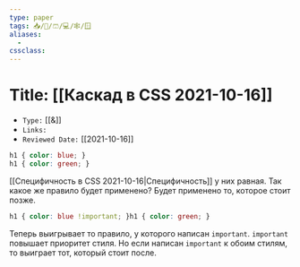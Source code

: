 ```yaml
---
type: paper
tags: 📥️/📜️/🩳/💻/🕸/🪟
aliases:
  - 
cssclass: 
---
```




# Title: **[[Каскад в CSS 2021-10-16]]**
- `Type:` [[&]]
- `Links:`
- `Reviewed Date:` [[2021-10-16]]

```css
h1 { color: blue; }
h1 { color: green; }
```

[[Специфичность в CSS 2021-10-16|Специфичность]] у них равная. Так какое же правило будет применено? Будет применено то, которое стоит позже.

```CSS
h1 { color: blue !important; }h1 { color: green; }
```

Теперь выигрывает то правило, у которого написан `important`. `important` повышает приоритет стиля. Но если написан `important` к обоим стилям, то выиграет тот, который стоит после.
